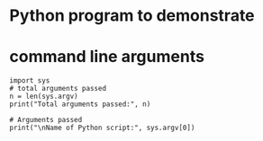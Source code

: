 # Python program to demonstrate

# command line arguments

```
import sys
# total arguments passed
n = len(sys.argv)
print("Total arguments passed:", n)

# Arguments passed
print("\nName of Python script:", sys.argv[0])

```
